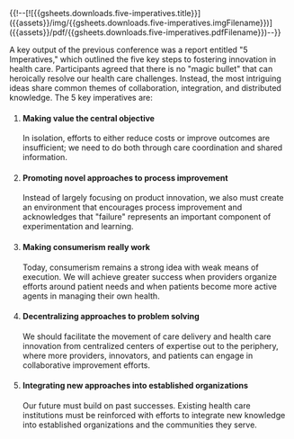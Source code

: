 <div class="pull-right">{{!--[![{{gsheets.downloads.five-imperatives.title}}]({{assets}}/img/{{gsheets.downloads.five-imperatives.imgFilename}})]({{assets}}/pdf/{{gsheets.downloads.five-imperatives.pdfFilename}})--}}</div>

A key output of the previous conference was a report entitled "5 Imperatives," which outlined the five key steps to fostering innovation in health care. Participants agreed that there is no "magic bullet" that can heroically resolve our health care challenges. Instead, the most intriguing ideas share common themes of collaboration, integration, and distributed knowledge. The 5 key imperatives are:

1. #### Making value the central objective

	In isolation, efforts to either reduce costs or improve outcomes are insufficient; we need to do both through care coordination and shared information.

1. #### Promoting novel approaches to process improvement

	Instead of largely focusing on product innovation, we also must create an environment that encourages process improvement and acknowledges that "failure" represents an important component of experimentation and learning. 

1. #### Making consumerism really work

	Today, consumerism remains a strong idea with weak means of execution. We will achieve greater success when providers organize efforts around patient needs and when patients become more active agents in managing their own health. 

1. #### Decentralizing approaches to problem solving

	We should facilitate the movement of care delivery and health care innovation from centralized centers of expertise out to the periphery, where more providers, innovators, and patients can engage in collaborative improvement efforts. 

1. #### Integrating new approaches into established organizations

	Our future must build on past successes. Existing health care institutions must be reinforced with efforts to integrate new knowledge into established organizations and the communities they serve. 